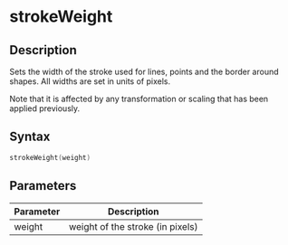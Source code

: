 # strokeWeight

## Description

Sets the width of the stroke used for lines, points and the border around shapes. All widths are set in units of pixels.

Note that it is affected by any transformation or scaling that has been applied previously.

## Syntax

```c
strokeWeight(weight)
```

## Parameters

| Parameter | Description                      |
| --------- | -------------------------------- |
| weight    | weight of the stroke (in pixels) |
